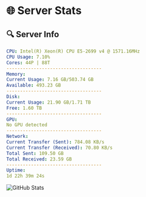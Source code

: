 # 🌐 Server Stats
## 🔍 Server Info
```yaml
CPU: Intel(R) Xeon(R) CPU E5-2699 v4 @ 1571.16MHz
CPU Usage: 7.10%
Cores: 44P | 88T
-----------------------------------
Memory:
Current Usage: 7.16 GB/503.74 GB
Available: 493.23 GB
-----------------------------------
Disk:
Current Usage: 21.90 GB/1.71 TB
Free: 1.60 TB
-----------------------------------
GPU:
No GPU detected
-----------------------------------
Network:
Current Transfer (Sent): 784.08 KB/s
Current Transfer (Received): 70.80 KB/s
Total Sent: 109.50 GB
Total Received: 23.59 GB
-----------------------------------
Uptime:
1d 22h 39m 24s
```
![GitHub Stats](https://img.shields.io/badge/Updated-2025-04-21_15:48:12-blue)